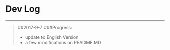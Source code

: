 **Dev Log**
===========

* * *

>##2017-9-7
>###Progress:
> - update to English Version
> - a few modifications on README.MD
>